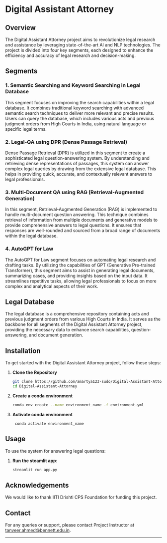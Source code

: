 # Digital Assistant Attorney

## Overview

The Digital Assistant Attorney project aims to revolutionize legal research and assistance by leveraging state-of-the-art AI and NLP technologies. The project is divided into four key segments, each designed to enhance the efficiency and accuracy of legal research and decision-making.

## Segments

### 1. Semantic Searching and Keyword Searching in Legal Database

This segment focuses on improving the search capabilities within a legal database. It combines traditional keyword searching with advanced semantic search techniques to deliver more relevant and precise results. Users can query the database, which includes various acts and previous judgment orders from High Courts in India, using natural language or specific legal terms.

### 2. Legal-QA using DPR (Dense Passage Retrieval)

Dense Passage Retrieval (DPR) is utilized in this segment to create a sophisticated legal question-answering system. By understanding and retrieving dense representations of passages, this system can answer complex legal queries by drawing from the extensive legal database. This helps in providing quick, accurate, and contextually relevant answers to legal professionals.

### 3. Multi-Document QA using RAG (Retrieval-Augmented Generation)

In this segment, Retrieval-Augmented Generation (RAG) is implemented to handle multi-document question answering. This technique combines retrieval of information from multiple documents and generative models to provide comprehensive answers to legal questions. It ensures that responses are well-rounded and sourced from a broad range of documents within the legal database.

### 4. AutoGPT for Law

The AutoGPT for Law segment focuses on automating legal research and drafting tasks. By utilizing the capabilities of GPT (Generative Pre-trained Transformer), this segment aims to assist in generating legal documents, summarizing cases, and providing insights based on the input data. It streamlines repetitive tasks, allowing legal professionals to focus on more complex and analytical aspects of their work.

## Legal Database

The legal database is a comprehensive repository containing acts and previous judgment orders from various High Courts in India. It serves as the backbone for all segments of the Digital Assistant Attorney project, providing the necessary data to enhance search capabilities, question-answering, and document generation.

## Installation

To get started with the Digital Assistant Attorney project, follow these steps:

1. **Clone the Repository**
   ```bash
   git clone https://github.com/amartya123-sudo/Digital-Assistant-Attorney.git
   cd Digital-Assistant-Attorney
   ```

2. **Create a conda environment**
   ```bash
   conda env create --name environment_name -f environment.yml
   ```

3. **Activate conda environment**
   ```bsh
    conda activate environment_name
    ```

## Usage

To use the system for answering legal questions:

1. **Run the steamlit app**:
    ```sh
    streamlit run app.py
    ```

## Acknowledgements

We would like to thank IITI Drishti CPS Foundation for funding this project.

## Contact

For any queries or support, please contact Project Instructor at [tanveer.ahmed@bennett.edu.in](mailto:tanveer.ahmed@bennett.edu.in).

---